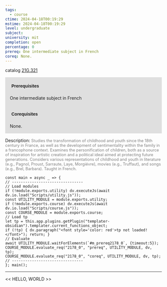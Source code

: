 ```yaml
---
tags:
  - course
ctime: 2024-04-18T00:19:29
mstime: 2024-04-18T00:19:29
level: undergraduate
subject: 
university: mit
completion: open
percentage: 0
prereq: One intermediate subject in French
coreq: None.
---
```


catalog [21G.321](http://student.mit.edu/catalog/m21Gd.html#21G.321)

<span style="display: block; padding: 15px; background-color: rgb(100, 100, 100, 0.2);"><font id="m_prereq2178_0" style="display: block; font-family: Arial, sans-serif; font-weight: bold; padding: 5px">Prerequisites</font><br><span id="prereq2178_0">One intermediate subject in French</span></span>
<span style="display: block; padding: 15px; background-color: rgb(100, 100, 100, 0.2);"><font id="m_coreq2178_0" style="display: block; font-family: Arial, sans-serif; font-weight: bold; padding: 5px">Corequisites</font><br><span id="coreq2178_0">None.</span></span>

<font style="">Description:</font>
<font style="color: grey; font-size: 0.8rem;">Studies the transformation of childhood and youth since the 18th century in France, as well as the development of sentimentality within the family in a francophone context. Examines the personification of children, both as a source of inspiration for artistic creation and a political ideal aimed at protecting future generations. Considers various representations of childhood and youth in literature (e.g., Pagnol, Proust, Sarraute, Laye, Morgiévre), movies (e.g., Truffaut), and songs (e.g., Brel, Barbara). Taught in French.</font>

```dataviewjs
const main = async _ => {
// --------------------------------
// Load modules
if (!module.exports.utility) dv.executeJs(await dv.io.load("Scripts/utility.js"));
const UTILITY_MODULE = module.exports.utility;
if (!module.exports.course) dv.executeJs(await dv.io.load("Scripts/course.js"));
const COURSE_MODULE = module.exports.course;
// Load tp
let tp = this.app.plugins.getPlugin("templater-obsidian").templater.current_functions_object;
if (!tp) { dv.paragraph("<font style='color: red'>tp not loaded!</font>"); return; }
// Evaluate
await UTILITY_MODULE.waitForElements(`#m_prereq2178_0`, {timeout:5});
COURSE_MODULE.evaluate_req("2178_0", "prereq", UTILITY_MODULE, dv, tp);
COURSE_MODULE.evaluate_req("2178_0", "coreq", UTILITY_MODULE, dv, tp);
// --------------------------------
}; main();
```

---

<< HELLO, WORLD >>
